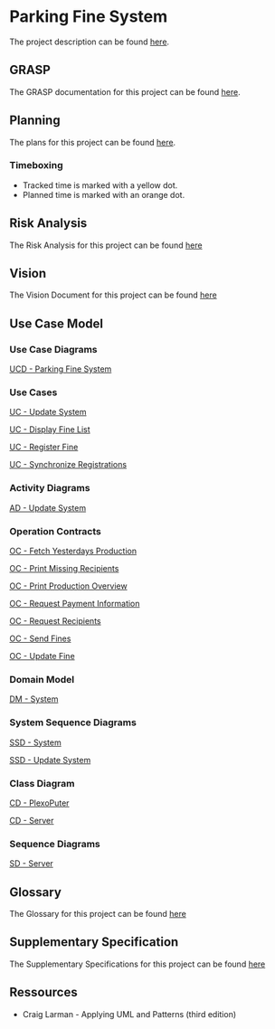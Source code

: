 # Parking Fine System

The project description can be found [here](https://github.com/VirtualZeth/Computer_Science_Collection/tree/master/PFS/PFS_Description_(danish).pdf>).

## GRASP

The GRASP documentation for this project can be found [here](https://github.com/VirtualZeth/Computer_Science_Collection/tree/master/PFS/GRASP.md).

## Planning

The plans for this project can be found [here](https://github.com/VirtualZeth/Computer_Science_Collection/tree/master/PFS/1_planning).

### Timeboxing

- Tracked time is marked with a yellow dot.
- Planned time is marked with an orange dot.

## Risk Analysis

The Risk Analysis for this project can be found [here](https://github.com/VirtualZeth/Computer_Science_Collection/tree/master/PFS/2_riskAnalysis)

## Vision

The Vision Document for this project can be found [here](https://github.com/VirtualZeth/Computer_Science_Collection/tree/master/PFS/4_otherRequirements/PFS_Vision_Document.md)

## Use Case Model

### Use Case Diagrams

[UCD - Parking Fine System](https://github.com/VirtualZeth/Computer_Science_Collection/tree/master/PFS/3_useCaseModel/useCaseDiagrams/UCD_Parking_Fine_System.jpg)

### Use Cases

[UC - Update System](https://github.com/VirtualZeth/Computer_Science_Collection/tree/master/PFS/3_useCaseModel/useCases/UC_Update_System.md)

[UC - Display Fine List](https://github.com/VirtualZeth/PFS/blob/master/3_useCaseModel/useCases/UC_Display_Fine_List.md)

[UC - Register Fine](https://github.com/VirtualZeth/PFS/blob/master/3_useCaseModel/useCases/UC_Register_Fine.md)

[UC - Synchronize Registrations](https://github.com/VirtualZeth/Computer_Science_Collection/tree/master/PFS/4_useCaseModel/useCases/UC_Synchronize_Registrations.md)

### Activity Diagrams

[AD - Update System](https://github.com/VirtualZeth/Computer_Science_Collection/tree/master/PFS/3_useCaseModel/activityDiagrams/AD_Update_System.jpg)

### Operation Contracts

[OC - Fetch Yesterdays Production](https://github.com/VirtualZeth/Computer_Science_Collection/tree/master/PFS/3_useCaseModel/operationContracts/OC_Fetch_Yesterdays_Production.md)

[OC - Print Missing Recipients](https://github.com/VirtualZeth/Computer_Science_Collection/tree/master/PFS/3_useCaseModel/operationContracts/OC_Print_Missing_Recipients.md)

[OC - Print Production Overview](https://github.com/VirtualZeth/Computer_Science_Collection/tree/master/PFS/3_useCaseModel/operationContracts/OC_Print_Production_Overview.md)

[OC - Request Payment Information](https://github.com/VirtualZeth/Computer_Science_Collection/tree/master/PFS/3_useCaseModel/operationContracts/OC_Request_Payment_Information.md)

[OC - Request Recipients](https://github.com/VirtualZeth/Computer_Science_Collection/tree/master/PFS/3_useCaseModel/operationContracts/OC_Request_Recipients.md)

[OC - Send Fines](https://github.com/VirtualZeth/Computer_Science_Collection/tree/master/PFS/3_useCaseModel/operationContracts/OC_Send_Fines.md)

[OC - Update Fine](https://github.com/VirtualZeth/Computer_Science_Collection/tree/master/PFS/3_useCaseModel/operationContracts/OC_Update_Fine.md)

### Domain Model

[DM - System](https://github.com/VirtualZeth/Computer_Science_Collection/tree/master/PFS/3_useCaseModel/domainModels/DM_System.jpg)

### System Sequence Diagrams

[SSD - System](https://github.com/VirtualZeth/Computer_Science_Collection/tree/master/PFS/3_useCaseModel/systemSequenceDiagrams/SSD_System.jpg)

[SSD - Update System](https://github.com/VirtualZeth/Computer_Science_Collection/tree/master/PFS/3_useCaseModel/systemSequenceDiagrams/SSD_Update_System.jpg)

### Class Diagram

[CD - PlexoPuter](https://github.com/VirtualZeth/Computer_Science_Collection/tree/master/PFS/3_useCaseModel/classDiagrams/CD_PlexoPuter.jpg)

[CD - Server](https://github.com/VirtualZeth/Computer_Science_Collection/tree/master/PFS/3_useCaseModel/classDiagrams/CD_Server.jpg)

### Sequence Diagrams

[SD - Server](https://github.com/VirtualZeth/Computer_Science_Collection/tree/master/PFS/3_useCaseModel/sequenceDiagrams/SD_System.jpg)

## Glossary

The Glossary for this project can be found [here](https://github.com/VirtualZeth/Computer_Science_Collection/tree/master/PFS/4_otherRequirements/G_Glossary.md)

## Supplementary Specification

The Supplementary Specifications for this project can be found [here](https://github.com/VirtualZeth/Computer_Science_Collection/tree/master/PFS/4_otherRequirements/SS_Supplementary_Specification.md)

## Ressources

- Craig Larman - Applying UML and Patterns (third edition)
